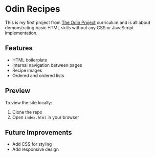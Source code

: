 # Odin Recipes

This is my first project from [The Odin Project](https://www.theodinproject.com/) curriculum and is all about demonstrating basic HTML skills without any CSS or JavaScript implementation.

## Features
- HTML boilerplate
- Internal navigation between pages
- Recipe images
- Ordered and ordered lists

## Preview
To view the site locally:
1. Clone the repo
2. Open `index.html` in your browser

## Future Improvements
- Add CSS for styling
- Add responsive design